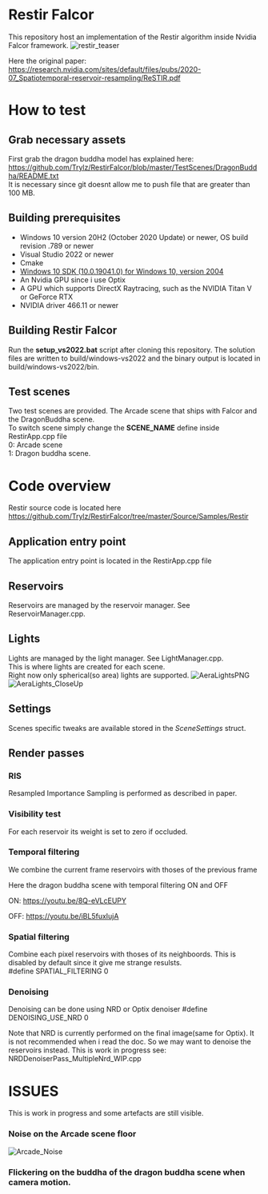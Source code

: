 # Restir Falcor

This repository host an implementation of the Restir algorithm inside Nvidia Falcor framework.
![restir_teaser](https://github.com/user-attachments/assets/e2757806-ed91-4eab-91fd-16b60cdad4f5)

Here the original paper:  
https://research.nvidia.com/sites/default/files/pubs/2020-07_Spatiotemporal-reservoir-resampling/ReSTIR.pdf

# How to test

## Grab necessary assets
First grab the dragon buddha model has explained here:
https://github.com/Trylz/RestirFalcor/blob/master/TestScenes/DragonBuddha/README.txt  
It is necessary since git doesnt allow me to push file that are greater than 100 MB.

## Building prerequisites
- Windows 10 version 20H2 (October 2020 Update) or newer, OS build revision .789 or newer
- Visual Studio 2022 or newer
- Cmake
- [Windows 10 SDK (10.0.19041.0) for Windows 10, version 2004](https://developer.microsoft.com/en-us/windows/downloads/windows-10-sdk/)
- An Nvidia GPU since i use Optix
- A GPU which supports DirectX Raytracing, such as the NVIDIA Titan V or GeForce RTX
- NVIDIA driver 466.11 or newer

## Building Restir Falcor
Run the **setup_vs2022.bat** script after cloning this repository. The solution files are written to build/windows-vs2022 and the binary output is located in build/windows-vs2022/bin.

## Test scenes
Two test scenes are provided. The Arcade scene that ships with Falcor and the DragonBuddha scene.  
To switch scene simply change the **SCENE_NAME** define  inside RestirApp.cpp file  
0: Arcade scene  
1: Dragon buddha scene.


# Code overview
Restir source code is located here  
https://github.com/Trylz/RestirFalcor/tree/master/Source/Samples/Restir

## Application entry point
The application entry point is located in the RestirApp.cpp file

## Reservoirs
Reservoirs are managed by the reservoir manager. See ReservoirManager.cpp.

## Lights
Lights are managed by the light manager. See LightManager.cpp.  
This is where lights are created for each scene.  
Right now only spherical(so area) lights are supported.
![AeraLightsPNG](https://github.com/user-attachments/assets/092bba21-114f-438b-9f6b-09b36b451a47)
![AeraLights_CloseUp](https://github.com/user-attachments/assets/d50d26fb-47a8-40f8-bf72-5d98b735f511)



## Settings
Scenes specific tweaks are available stored in the *SceneSettings* struct.  

## Render passes
### RIS
Resampled Importance Sampling is performed as described in paper.

### Visibility test
For each reservoir its weight is set to zero if occluded.

### Temporal filtering 
We combine the current frame reservoirs with thoses of the previous frame

Here the dragon buddha scene with temporal filtering ON and OFF

ON:
https://youtu.be/8Q-eVLcEUPY

OFF:
https://youtu.be/iBL5fuxIujA

### Spatial filtering 
Combine each pixel reservoirs with thoses of its neighboords. This is disabled by default since it give me strange resulsts.  
#define SPATIAL_FILTERING 0

### Denoising

Denoising can be done using NRD or Optix denoiser
#define DENOISING_USE_NRD 0

Note that NRD is currently performed on the final image(same for Optix).
It is not recommended when i read the doc. So we may want to denoise the reservoirs instead. This is work in progress see: NRDDenoiserPass_MultipleNrd_WIP.cpp

# ISSUES
This is work in progress and some artefacts are still visible.

### Noise on the Arcade scene floor
![Arcade_Noise](https://github.com/user-attachments/assets/f9cee9fe-40d5-47cb-bc63-540f0a099dab)


### Flickering on the buddha of the dragon buddha scene when camera motion.
